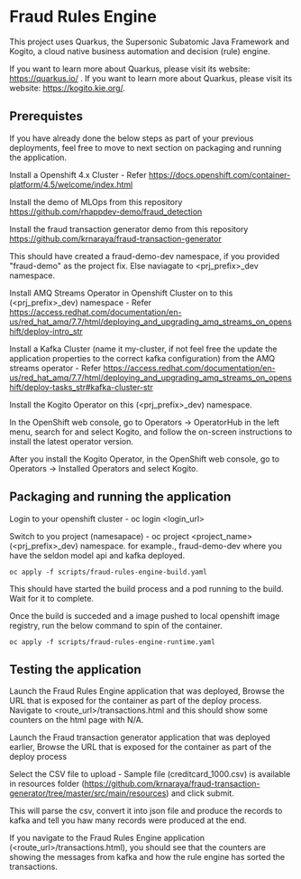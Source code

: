 # Fraud Rules Engine

This project uses Quarkus, the Supersonic Subatomic Java Framework and Kogito, a cloud native business automation and decision (rule) engine.

If you want to learn more about Quarkus, please visit its website: https://quarkus.io/ .
If you want to learn more about Quarkus, please visit its website: https://kogito.kie.org/.

## Prerequistes

If you have already done the below steps as part of your previous deployments, feel free to move to next section on packaging and running the application.

Install a Openshift 4.x Cluster - Refer https://docs.openshift.com/container-platform/4.5/welcome/index.html

Install the demo of MLOps from this repository https://github.com/rhappdev-demo/fraud_detection

Install the fraud transaction generator demo from this repository https://github.com/krnaraya/fraud-transaction-generator

This should have created a fraud-demo-dev namespace, if you provided "fraud-demo" as the project fix. Else naviagate to <prj_prefix>_dev namespace.

Install AMQ Streams Operator in Openshift Cluster on to this (<prj_prefix>_dev) namespace  - Refer https://access.redhat.com/documentation/en-us/red_hat_amq/7.7/html/deploying_and_upgrading_amq_streams_on_openshift/deploy-intro_str

Install a Kafka Cluster (name it my-cluster, if not feel free the update the application properties to the correct kafka configuration) from the AMQ streams operator - Refer https://access.redhat.com/documentation/en-us/red_hat_amq/7.7/html/deploying_and_upgrading_amq_streams_on_openshift/deploy-tasks_str#kafka-cluster-str

Install the Kogito Operator on this (<prj_prefix>_dev) namespace. 

In the OpenShift web console, go to Operators → OperatorHub in the left menu, search for and select Kogito, and follow the on-screen instructions to install the latest operator version.

After you install the Kogito Operator, in the OpenShift web console, go to Operators → Installed Operators and select Kogito.

## Packaging and running the application

Login to your openshift cluster - oc login <login_url>

Switch to you project (namesapace) - oc project <project_name> (<prj_prefix>_dev) namespace. for example., fraud-demo-dev where you have the seldon model api and kafka deployed.

```
oc apply -f scripts/fraud-rules-engine-build.yaml

```

This should have started the build process and a pod running to the build. Wait for it to complete.

Once the build is succeded and a image pushed to local openshift image registry, run the below command to spin of the container.


```
oc apply -f scripts/fraud-rules-engine-runtime.yaml

```

## Testing the application

Launch the Fraud Rules Engine application that was deployed, Browse the URL that is exposed for the container as part of the deploy process. Navigate to <route_url>/transactions.html and this should show some counters on the html page with N/A.

Launch the Fraud transaction generator application that was deployed earlier, Browse the URL that is exposed for the container as part of the deploy process 

Select the CSV file to upload - Sample file (creditcard_1000.csv) is available in resources folder (https://github.com/krnaraya/fraud-transaction-generator/tree/master/src/main/resources) and click submit.

This will parse the csv, convert it into json file and produce the records to kafka and tell you haw many records were produced at the end.

If you navigate to the Fraud Rules Engine application (<route_url>/transactions.html), you should see that the counters are showing the messages from kafka and how the rule engine has sorted the transactions.